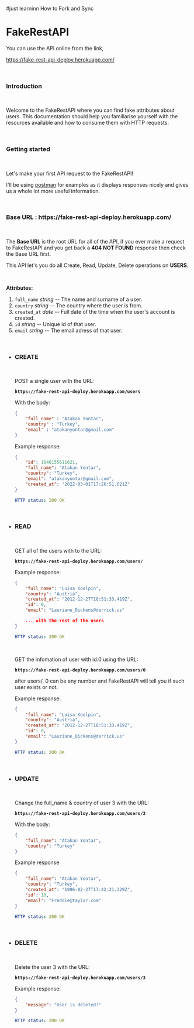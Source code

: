 #just learninn How to Fork and Sync
# FakeRestAPI

You can use the API online from the link,

https://fake-rest-api-deploy.herokuapp.com/

<br>

<h3>Introduction</h3>
<br>
<p>Welcome to the FakeRestAPI where you can find fake attributes about users. This documentation should help you familiarise yourself with the resources available and how to consume them with HTTP requests.</p>
        
<br>
<h3>Getting started</h3>
<br>
        
<p>Let's make your first API request to the FakeRestAPI!</p>
        
<p>I'll be using <a href="https://www.postman.com/">postman</a> for examples as it displays responses nicely and gives us a whole lot more useful information.</p>
 
<br>
<h3>Base URL : <strong>https://fake-rest-api-deploy.herokuapp.com/</strong></h3>
<br>
        
<p>The <strong>Base URL</strong> is the root URL for all of the API, if you ever make a request to FakeRestAPI and you get back a <strong>404 NOT FOUND</strong> response then check the Base URL first.</p>
        
<p>This API let's you do all Create, Read, Update, Delete operations on <strong>USERS</strong>.</p>
<br>

<p><strong>Attributes:</strong></p>
        
<ol>
    <li><code>full_name</code> <em>string</em> -- The name and surname of a user.</li>
    <li><code>country</code> <em>string</em> -- The country where the user is from.</li>
    <li><code>created_at</code> <em>date</em> -- Full date of the time when the user's account is created.</li>
    <li><code>id</code> <em>string</em> -- Unique id of that user.</li>
    <li><code>email</code> <em>string</em> -- The email adress of that user.
</ol>
<br>
<ul>
    <li> <h3>CREATE</h3>
    <br>
        <p>POST a single user with the URL:</p>
        <pre><code><strong>https://fake-rest-api-deploy.herokuapp.com/users</strong></code></pre>

<p>With the body:</p>

```json
{
    "full_name" : "Atakan Yontar",
    "country" : "Turkey",
    "email" : "atakanyontar@gmail.com"
}
```
<p>Example response:</p>

```json
{
    "id": 1646155611621,
    "full_name": "Atakan Yontar",
    "country": "Turkey",
    "email": "atakanyontar@gmail.com",
    "created_at": "2022-03-01T17:26:51.621Z"
}
```
```yaml
HTTP status: 200 OK
```
<br>
</li>
    <li> 
        <h3>READ</h3>
<br>
<p>GET all of the users with to the URL:</p>

<pre><code><strong>https://fake-rest-api-deploy.herokuapp.com/users/</strong></code></pre>
        
<p>Example response:</p>

```json     
{
    "full_name": "Luisa Koelpin",
    "country": "Austria",
    "created_at": "2012-12-27T18:51:33.419Z",
    "id": 0,
    "email": "Lauriane_Dickens@derrick.us"

    ... with the rest of the users 
}
```
```yaml
HTTP status: 200 OK
```
<br>
<p>GET the infomation of user with id:0 using the URL:</p>
<pre><code><strong>https://fake-rest-api-deploy.herokuapp.com/users/0</strong></code></pre>
<p>after users/, 0 can be any number and FakeRestAPI will tell you if such user exists or not.</p>

<p>Example response:</p>

```json
{
    "full_name": "Luisa Koelpin",
    "country": "Austria",
    "created_at": "2012-12-27T18:51:33.419Z",
    "id": 0,
    "email": "Lauriane_Dickens@derrick.us"
}
```
```yaml
HTTP status: 200 OK
```

</li>
<br>
<li>
<h3>UPDATE</h3>
<br>
        
<p>Change the full_name & country of user 3 with the URL:</p>
<pre><code><strong>https://fake-rest-api-deploy.herokuapp.com/users/3
</strong></code></pre>

        
<p>With the body:</p>

```json
{
    "full_name": "Atakan Yontar",
    "country": "Turkey"
}
```

<p>Example response</p>
        
```json
{
    "full_name": "Atakan Yontar",
    "country": "Turkey",
    "created_at": "1996-02-27T17:42:21.329Z",
    "id": 10,
    "email": "Freddie@taylor.com"
}
```

```yaml
HTTP status: 200 OK
```

</li>
<br>
<li> 
<h3>DELETE</h3>
<br>
        
<p>Delete the user 3 with the URL:</p>

<pre><code><strong>https://fake-rest-api-deploy.herokuapp.com/users/3</strong></code></pre>
        
<p>Example response:</p>

```json
{
    "message": "User is deleted!"
}
```
```yaml
HTTP status: 200 OK
```

</li>
</ul>



